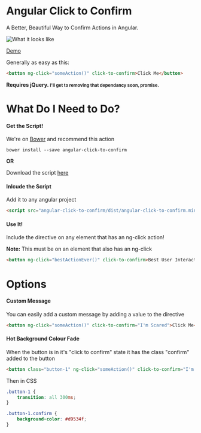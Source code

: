# Angular Click to Confirm

A Better, Beautiful Way to Confirm Actions in Angular.

![What it looks like](http://i.imgur.com/q3s5C51.gifv)

[Demo](http://spittal.github.io/angular-click-to-confirm/app/index.html)

Generally as easy as this:

```html
<button ng-click="someAction()" click-to-confirm>Click Me</button>
```

**Requires jQuery. <small>I'll get to removing that dependancy soon, promise.</small>**

# What Do I Need to Do?

#### Get the Script!

We're on [Bower](http://bower.io/) and recommend this action

```
bower install --save angular-click-to-confirm
```

**OR**

Download the script [here]()

#### Inlcude the Script

Add it to any angular project

```html
<script src="angular-click-to-confirm/dist/angular-click-to-confirm.min.js"></script>
```

#### Use It!

Include the directive on any element that has an ng-click action!

**Note:** This must be on an element that also has an ng-click

```html
<button ng-click="bestActionEver()" click-to-confirm>Best User Interaction... Ever</button>
```

# Options

#### Custom Message

You can easily add a custom message by adding a value to the directive

```html
<button ng-click="someAction()" click-to-confirm="I'm Scared">Click Me</button>
```

#### Hot Background Colour Fade

When the button is in it's "click to confirm" state it has the class "confirm" added to the button

```html
<button class="button-1" ng-click="someAction()" click-to-confirm="I'm Scared">Click Me</button>
```

Then in CSS

```css
.button-1 {
	transition: all 300ms;
}

.button-1.confirm {
	background-color: #d9534f;
}
```